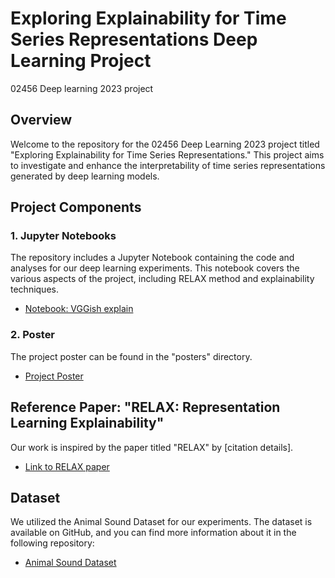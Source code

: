 
# Exploring Explainability for Time Series Representations Deep Learning Project
02456 Deep learning 2023 project

## Overview

Welcome to the repository for the 02456 Deep Learning 2023 project titled "Exploring Explainability for Time Series Representations." This project aims to investigate and enhance the interpretability of time series representations generated by deep learning models.

## Project Components

### 1. Jupyter Notebooks

The repository includes a Jupyter Notebook containing the code and analyses for our deep learning experiments. This notebook covers the various aspects of the project, including RELAX method and explainability techniques.

- [Notebook: VGGish explain](notebooks/Data_Preprocessing.ipynb)

### 2. Poster

The project poster can be found in the "posters" directory.

- [Project Poster](posters/Project_Poster.pdf)

## Reference Paper: "RELAX: Representation Learning Explainability"

Our work is inspired by the paper titled "RELAX" by [citation details]. 

- [Link to RELAX paper](https://link.springer.com/article/10.1007/s11263-023-01773-2#citeas)

## Dataset

We utilized the Animal Sound Dataset for our experiments. The dataset is available on GitHub, and you can find more information about it in the following repository:

- [Animal Sound Dataset](https://github.com/YashNita/Animal-Sound-Dataset)
